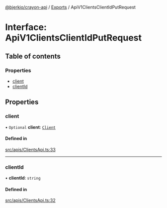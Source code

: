 [@bjerkio/crayon-api](../README.md) / [Exports](../modules.md) / ApiV1ClientsClientIdPutRequest

# Interface: ApiV1ClientsClientIdPutRequest

## Table of contents

### Properties

- [client](ApiV1ClientsClientIdPutRequest.md#client)
- [clientId](ApiV1ClientsClientIdPutRequest.md#clientid)

## Properties

### client

• `Optional` **client**: [`Client`](Client.md)

#### Defined in

[src/apis/ClientsApi.ts:33](https://github.com/bjerkio/crayon-api-js/blob/22cd66d/src/apis/ClientsApi.ts#L33)

___

### clientId

• **clientId**: `string`

#### Defined in

[src/apis/ClientsApi.ts:32](https://github.com/bjerkio/crayon-api-js/blob/22cd66d/src/apis/ClientsApi.ts#L32)
